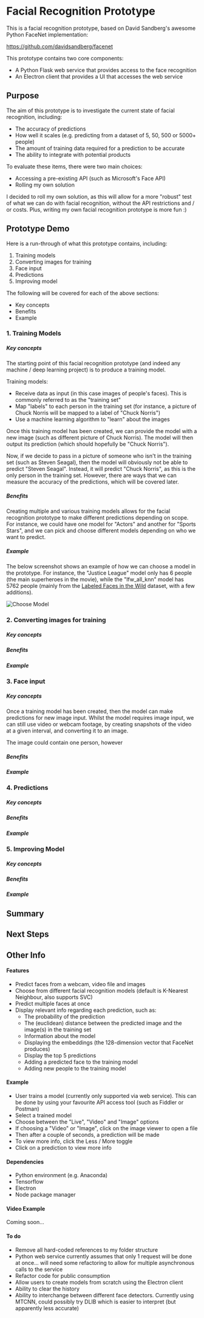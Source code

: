 # Facial Recognition Prototype

This is a facial recognition prototype, based on David Sandberg's awesome Python FaceNet implementation:

https://github.com/davidsandberg/facenet

This prototype contains two core components:
* A Python Flask web service that provides access to the face recognition
* An Electron client that provides a UI that accesses the web service

## Purpose

The aim of this prototype is to investigate the current state of facial recognition, including:
* The accuracy of predictions
* How well it scales (e.g. predicting from a dataset of 5, 50, 500 or 5000+ people)
* The amount of training data required for a prediction to be accurate
* The ability to integrate with potential products

To evaluate these items, there were two main choices:
* Accessing a pre-existing API (such as Microsoft's Face API)
* Rolling my own solution

I decided to roll my own solution, as this will allow for a more "robust" test of what we can do with facial recognition, without the API restrictions and / or costs. Plus, writing my own facial recognition prototype is more fun :)

## Prototype Demo

Here is a run-through of what this prototype contains, including:
1. Training models
2. Converting images for training
3. Face input
4. Predictions
5. Improving model

The following will be covered for each of the above sections:
* Key concepts
* Benefits
* Example

### 1. Training Models

##### Key concepts
The starting point of this facial recognition prototype (and indeed any machine / deep learning project) is to produce a training model.

Training models:
* Receive data as input (in this case images of people's faces). This is commonly referred to as the "training set"
* Map "labels" to each person in the training set (for instance, a picture of Chuck Norris will be mapped to a label of "Chuck Norris")
* Use a machine learning algorithm to "learn" about the images

Once this training model has been created, we can provide the model with a new image (such as different picture of Chuck Norris). The model will then output its prediction (which should hopefully be "Chuck Norris").

Now, if we decide to pass in a picture of someone who isn't in the training set (such as Steven Seagal), then the model will obviously not be able to predict "Steven Seagal". Instead, it will predict "Chuck Norris", as this is the only person in the training set. However, there are ways that we can measure the accuracy of the predictions, which will be covered later.

##### Benefits
Creating multiple and various training models allows for the facial recognition prototype to make different predictions depending on scope. For instance, we could have one model for "Actors" and another for "Sports Stars", and we can pick and choose different models depending on who we want to predict.

##### Example
The below screenshot shows an example of how we can choose a model in the prototype. For instance, the "Justice League" model only has 6 people (the main superheroes in the movie), while the "lfw_all_knn" model has 5762 people (mainly from the [Labeled Faces in the Wild](http://vis-www.cs.umass.edu/lfw/) dataset, with a few additions).

![Choose Model](images/ChooseModel.png?raw=true "Title")

### 2. Converting images for training

##### Key concepts
##### Benefits
##### Example

### 3. Face input

##### Key concepts
Once a training model has been created, then the model can make predictions for new image input. Whilst the model requires image input, we can still use video or webcam footage, by creating snapshots of the video at a given interval, and converting it to an image.

The image could contain one person, however 

##### Benefits

##### Example


### 4. Predictions
##### Key concepts
##### Benefits
##### Example

### 5. Improving Model
##### Key concepts
##### Benefits
##### Example

## Summary

## Next Steps

## Other Info
#### Features
* Predict faces from a webcam, video file and images
* Choose from different facial recognition models (default is K-Nearest Neighbour, also supports SVC)
* Predict multiple faces at once
* Display relevant info regarding each prediction, such as:
  - The probability of the prediction
  - The (euclidean) distance between the predicted image and the image(s) in the training set
  - Information about the model
  - Displaying the embeddings (the 128-dimension vector that FaceNet produces)
  - Display the top 5 predictions
  - Adding a predicted face to the training model
  - Adding new people to the training model

#### Example
* User trains a model (currently only supported via web service). This can be done by using your favourite API access tool (such as Fiddler or Postman)
* Select a trained model
* Choose between the "Live", "Video" and "Image" options
* If choosing a "Video" or "Image", click on the image viewer to open a file
* Then after a couple of seconds, a prediction will be made
* To view more info, click the Less / More toggle
* Click on a prediction to view more info

#### Dependencies
* Python environment (e.g. Anaconda)
* Tensorflow
* Electron
* Node package manager

#### Video Example
Coming soon...

#### To do
* Remove all hard-coded references to my folder structure
* Python web service currently assumes that only 1 request will be done at once... will need some refactoring to allow for multiple asynchronous calls to the service
* Refactor code for public consumption
* Allow users to create models from scratch using the Electron client
* Ability to clear the history
* Ability to interchange between different face detectors. Currently using MTCNN, could possibly try DLIB which is easier to interpret (but apparently less accurate)
